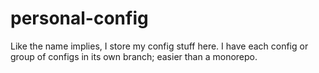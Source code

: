 # personal-config
Like the name implies, I store my config stuff here. I have each config or group of configs in its own branch; easier than a monorepo.